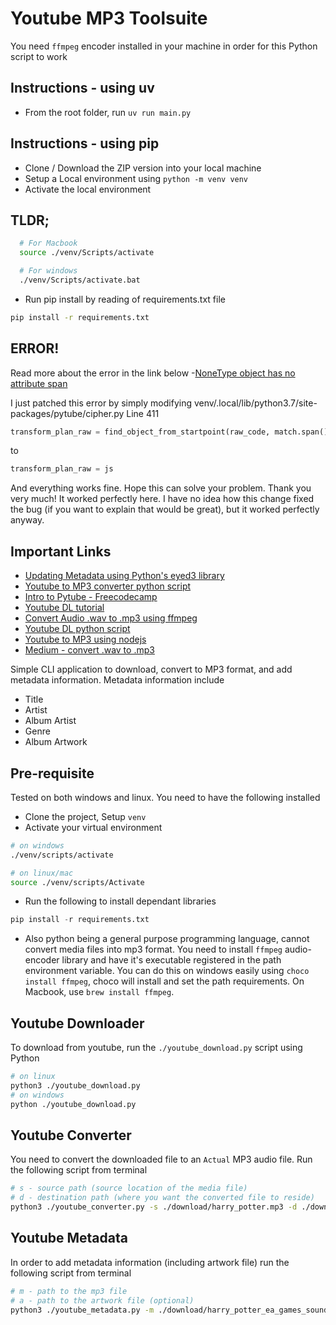 # Youtube MP3 Toolsuite

You need `ffmpeg` encoder installed in your machine in order for this Python script to work

## Instructions - using uv

- From the root folder, run `uv run main.py`

## Instructions - using pip

- Clone / Download the ZIP version into your local machine
- Setup a Local environment using `python -m venv venv`
- Activate the local environment

## TLDR;

```bash
  # For Macbook
  source ./venv/Scripts/activate

  # For windows
  ./venv/Scripts/activate.bat
```
- Run pip install by reading of requirements.txt file
```bash
pip install -r requirements.txt
```


## ERROR! 
Read more about the error in the link below
-[NoneType object has no attribute span](https://github.com/pytube/pytube/issues/1498)

I just patched this error by simply modifying venv/.local/lib/python3.7/site-packages/pytube/cipher.py Line 411

```python
transform_plan_raw = find_object_from_startpoint(raw_code, match.span()[1] - 1)
```
to
```python
transform_plan_raw = js

```
And everything works fine. Hope this can solve your problem.
Thank you very much! It worked perfectly here. 
I have no idea how this change fixed the bug (if you want to explain that would be great), but it worked perfectly anyway.


## Important Links
- [Updating Metadata using Python's eyed3 library](https://stackoverflow.com/questions/8948/accessing-mp3-metadata-with-python)
- [Youtube to MP3 converter python script](https://www.geeksforgeeks.org/download-video-in-mp3-format-using-pytube/)
- [Intro to Pytube - Freecodecamp](https://www.freecodecamp.org/news/python-program-to-download-youtube-videos/)
- [Youtube DL tutorial](https://ostechnix.com/youtube-dl-tutorial-with-examples-for-beginners/)
- [Convert Audio .wav to .mp3 using ffmpeg](https://devtails.medium.com/how-to-convert-audio-from-wav-to-mp3-in-node-js-using-ffmpeg-e5cb4af2da6)
- [Youtube DL python script](https://github.com/ytdl-org/youtube-dl/blob/master/youtube_dl/YoutubeDL.py)
- [Youtube to MP3 using nodejs](http://pauldbergeron.com/articles/streaming-youtube-to-mp3-audio-in-nodejs.html)
- [Medium - convert .wav to .mp3](https://devtails.medium.com/how-to-convert-audio-from-wav-to-mp3-in-node-js-using-ffmpeg-e5cb4af2da6)

Simple CLI application to download, convert to MP3 format, and add metadata information.
Metadata information include
- Title
- Artist
- Album Artist
- Genre
- Album Artwork


## Pre-requisite

Tested on both windows and linux. You need to have the following installed

- Clone the project, Setup `venv`
- Activate your virtual environment

```bash
# on windows
./venv/scripts/activate

# on linux/mac
source ./venv/scripts/Activate

```
- Run the following to install dependant libraries

```python
pip install -r requirements.txt
```
- Also python being a general purpose programming language, cannot convert media files into mp3 format. You need to install `ffmpeg` audio-encoder library and have it's executable registered in the path environment variable. You can do this on windows easily using `choco install ffmpeg`, choco  will install and set the path requirements. On Macbook, use `brew install ffmpeg`.


## Youtube Downloader

To download from youtube, run the `./youtube_download.py` script using Python

```bash
# on linux
python3 ./youtube_download.py
# on windows
python ./youtube_download.py
```

## Youtube Converter

You need to convert the downloaded file to an `Actual` MP3 audio file. Run the following script from terminal

```bash
# s - source path (source location of the media file)
# d - destination path (where you want the converted file to reside)
python3 ./youtube_converter.py -s ./download/harry_potter.mp3 -d ./download/harry_potter_convert.mp3
```

## Youtube Metadata

In order to add metadata information (including artwork file) run the following script from terminal

```bash
# m - path to the mp3 file
# a - path to the artwork file (optional)
python3 ./youtube_metadata.py -m ./download/harry_potter_ea_games_soundtrack_convert.mp3 -a ./download/harry_potter.jpeg
```
